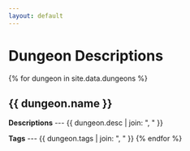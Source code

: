 ```yaml
---
layout: default
---
```

# Dungeon Descriptions
{% for dungeon in site.data.dungeons %}
## {{ dungeon.name }}
**Descriptions** --- {{ dungeon.desc | join: ", " }}

**Tags** --- {{ dungeon.tags | join: ", " }}
{% endfor %}
